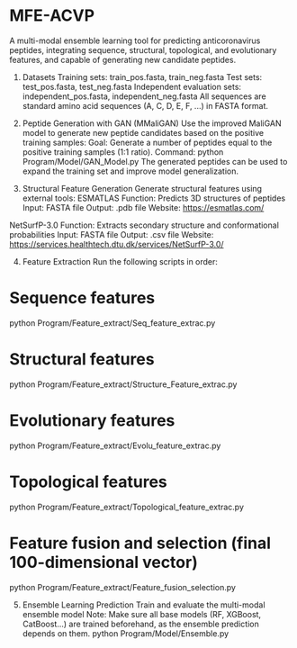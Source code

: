 # MFE-ACVP
A multi-modal ensemble learning tool for predicting anticoronavirus peptides, integrating sequence, structural, topological, and evolutionary features, and capable of generating new candidate peptides.
1. Datasets
Training sets: train_pos.fasta, train_neg.fasta
Test sets: test_pos.fasta, test_neg.fasta
Independent evaluation sets: independent_pos.fasta, independent_neg.fasta
All sequences are standard amino acid sequences (A, C, D, E, F, ...) in FASTA format.

2. Peptide Generation with GAN (MMaliGAN)
Use the improved MaliGAN model to generate new peptide candidates based on the positive training samples:
Goal: Generate a number of peptides equal to the positive training samples (1:1 ratio).
Command:
python Program/Model/GAN_Model.py
The generated peptides can be used to expand the training set and improve model generalization.

3. Structural Feature Generation
Generate structural features using external tools:
ESMATLAS
Function: Predicts 3D structures of peptides
Input: FASTA file
Output: .pdb file
Website: https://esmatlas.com/

NetSurfP-3.0
Function: Extracts secondary structure and conformational probabilities
Input: FASTA file
Output: .csv file
Website: https://services.healthtech.dtu.dk/services/NetSurfP-3.0/

4. Feature Extraction
Run the following scripts in order:
# Sequence features
python Program/Feature_extract/Seq_feature_extrac.py

# Structural features
python Program/Feature_extract/Structure_Feature_extrac.py

# Evolutionary features
python Program/Feature_extract/Evolu_feature_extrac.py

# Topological features
python Program/Feature_extract/Topological_feature_extrac.py

# Feature fusion and selection (final 100-dimensional vector)
python Program/Feature_extract/Feature_fusion_selection.py

5. Ensemble Learning Prediction
Train and evaluate the multi-modal ensemble model
Note: Make sure all base models (RF, XGBoost, CatBoost...) are trained beforehand, as the ensemble prediction depends on them.
python Program/Model/Ensemble.py
